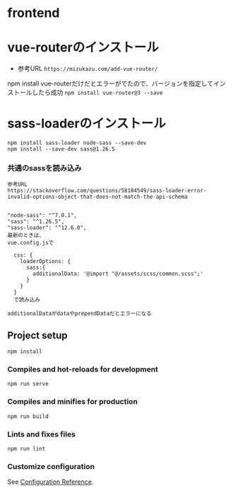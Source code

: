# frontend

# vue-routerのインストール
- 参考URL
`https://mizukazu.com/add-vue-router/`

npm install vue-routerだけだとエラーがでたので、バージョンを指定してインストールしたら成功
`npm install vue-router@3 --save`

# sass-loaderのインストール
```
npm install sass-loader node-sass --save-dev
npm install --save-dev sass@1.26.5
```
### 共通のsassを読み込み
```
参考URL
https://stackoverflow.com/questions/58184549/sass-loader-error-invalid-options-object-that-does-not-match-the-api-schema


"node-sass": "^7.0.1",
"sass": "^1.26.5",
"sass-loader": "^12.6.0",
最新のときは、
vue.config.jsで

  css: {
    loaderOptions: {
      sass:{
        additionalData: '@import "@/assets/scss/common.scss";'
      }
    }
  }
  で読み込み

additionalDataがdataやprependDataだとエラーになる

```

## Project setup
```
npm install
```

### Compiles and hot-reloads for development
```
npm run serve
```

### Compiles and minifies for production
```
npm run build
```

### Lints and fixes files
```
npm run lint
```

### Customize configuration
See [Configuration Reference](https://cli.vuejs.org/config/).
